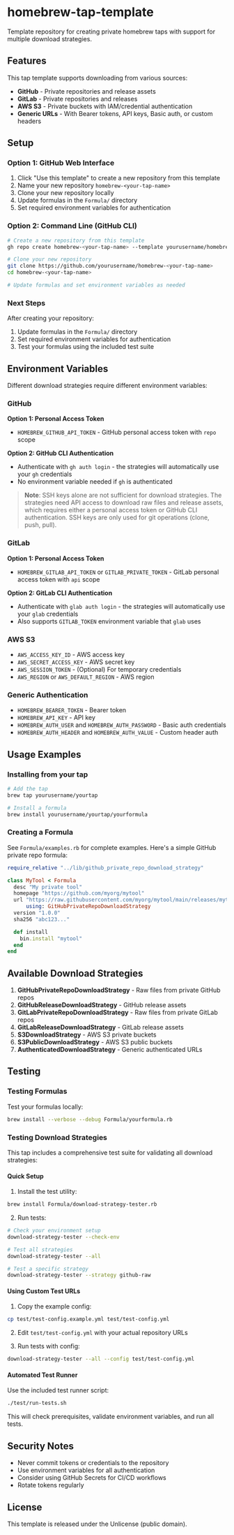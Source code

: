 # homebrew-tap-template

Template repository for creating private homebrew taps with support for multiple download strategies.

## Features

This tap template supports downloading from various sources:

- **GitHub** - Private repositories and release assets
- **GitLab** - Private repositories and releases  
- **AWS S3** - Private buckets with IAM/credential authentication
- **Generic URLs** - With Bearer tokens, API keys, Basic auth, or custom headers

## Setup

### Option 1: GitHub Web Interface

1. Click "Use this template" to create a new repository from this template
2. Name your new repository `homebrew-<your-tap-name>`
3. Clone your new repository locally
4. Update formulas in the `Formula/` directory
5. Set required environment variables for authentication

### Option 2: Command Line (GitHub CLI)

```bash
# Create a new repository from this template
gh repo create homebrew-<your-tap-name> --template yourusername/homebrew-tap-template --private

# Clone your new repository
git clone https://github.com/yourusername/homebrew-<your-tap-name>
cd homebrew-<your-tap-name>

# Update formulas and set environment variables as needed
```

### Next Steps

After creating your repository:
1. Update formulas in the `Formula/` directory
2. Set required environment variables for authentication
3. Test your formulas using the included test suite

## Environment Variables

Different download strategies require different environment variables:

### GitHub

**Option 1: Personal Access Token**
- `HOMEBREW_GITHUB_API_TOKEN` - GitHub personal access token with `repo` scope

**Option 2: GitHub CLI Authentication**
- Authenticate with `gh auth login` - the strategies will automatically use your `gh` credentials
- No environment variable needed if `gh` is authenticated

> **Note**: SSH keys alone are not sufficient for download strategies. The strategies need API access to download raw files and release assets, which requires either a personal access token or GitHub CLI authentication. SSH keys are only used for git operations (clone, push, pull).

### GitLab

**Option 1: Personal Access Token**
- `HOMEBREW_GITLAB_API_TOKEN` or `GITLAB_PRIVATE_TOKEN` - GitLab personal access token with `api` scope

**Option 2: GitLab CLI Authentication**
- Authenticate with `glab auth login` - the strategies will automatically use your `glab` credentials
- Also supports `GITLAB_TOKEN` environment variable that `glab` uses

### AWS S3
- `AWS_ACCESS_KEY_ID` - AWS access key
- `AWS_SECRET_ACCESS_KEY` - AWS secret key
- `AWS_SESSION_TOKEN` - (Optional) For temporary credentials
- `AWS_REGION` or `AWS_DEFAULT_REGION` - AWS region

### Generic Authentication
- `HOMEBREW_BEARER_TOKEN` - Bearer token
- `HOMEBREW_API_KEY` - API key
- `HOMEBREW_AUTH_USER` and `HOMEBREW_AUTH_PASSWORD` - Basic auth credentials
- `HOMEBREW_AUTH_HEADER` and `HOMEBREW_AUTH_VALUE` - Custom header auth

## Usage Examples

### Installing from your tap

```bash
# Add the tap
brew tap yourusername/yourtap

# Install a formula
brew install yourusername/yourtap/yourformula
```

### Creating a Formula

See `Formula/examples.rb` for complete examples. Here's a simple GitHub private repo formula:

```ruby
require_relative "../lib/github_private_repo_download_strategy"

class MyTool < Formula
  desc "My private tool"
  homepage "https://github.com/myorg/mytool"
  url "https://raw.githubusercontent.com/myorg/mytool/main/releases/mytool-v1.0.0.tar.gz",
      using: GitHubPrivateRepoDownloadStrategy
  version "1.0.0"
  sha256 "abc123..."

  def install
    bin.install "mytool"
  end
end
```

## Available Download Strategies

1. **GitHubPrivateRepoDownloadStrategy** - Raw files from private GitHub repos
2. **GitHubReleaseDownloadStrategy** - GitHub release assets
3. **GitLabPrivateRepoDownloadStrategy** - Raw files from private GitLab repos
4. **GitLabReleaseDownloadStrategy** - GitLab release assets
5. **S3DownloadStrategy** - AWS S3 private buckets
6. **S3PublicDownloadStrategy** - AWS S3 public buckets
7. **AuthenticatedDownloadStrategy** - Generic authenticated URLs

## Testing

### Testing Formulas

Test your formulas locally:

```bash
brew install --verbose --debug Formula/yourformula.rb
```

### Testing Download Strategies

This tap includes a comprehensive test suite for validating all download strategies:

#### Quick Setup

1. Install the test utility:
```bash
brew install Formula/download-strategy-tester.rb
```

2. Run tests:
```bash
# Check your environment setup
download-strategy-tester --check-env

# Test all strategies
download-strategy-tester --all

# Test a specific strategy
download-strategy-tester --strategy github-raw
```

#### Using Custom Test URLs

1. Copy the example config:
```bash
cp test/test-config.example.yml test/test-config.yml
```

2. Edit `test/test-config.yml` with your actual repository URLs

3. Run tests with config:
```bash
download-strategy-tester --all --config test/test-config.yml
```

#### Automated Test Runner

Use the included test runner script:

```bash
./test/run-tests.sh
```

This will check prerequisites, validate environment variables, and run all tests.

## Security Notes

- Never commit tokens or credentials to the repository
- Use environment variables for all authentication
- Consider using GitHub Secrets for CI/CD workflows
- Rotate tokens regularly

## License

This template is released under the Unlicense (public domain).